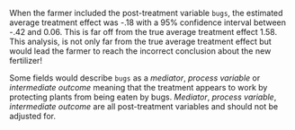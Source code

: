 When the farmer included the post-treatment variable `bugs`, the estimated average treatment effect was -.18 with a 95% confidence interval between -.42 and 0.06. This is far off from the true average treatment effect 1.58. This analysis, is not only far from the true average treatment effect but would lead the farmer to reach the incorrect conclusion about the new fertilizer!

Some fields would describe `bugs` as a *mediator*, *process variable* or *intermediate outcome* meaning that the treatment appears to work by protecting plants from being eaten by bugs. *Mediator*, *process variable*, *intermediate outcome* are all post-treatment variables and should not be adjusted for.  

<br>
<br>
<br>

